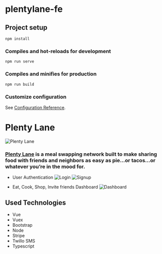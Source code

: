 # plentylane-fe

## Project setup
```
npm install
```

### Compiles and hot-reloads for development
```
npm run serve
```

### Compiles and minifies for production
```
npm run build
```

### Customize configuration
See [Configuration Reference](https://cli.vuejs.org/config/).


# Plenty Lane

![Plenty Lane](https://user-images.githubusercontent.com/52310638/201546798-f029e9b9-da7b-41f2-9b9f-4f6ac4a33e8c.png)

### [Plenty Lane](http://www.plentylane.com/) is a meal swapping network built to make sharing food with friends and neighbors as easy as pie...or tacos...or whatever you’re in the mood for.

* User Authentication
![Login](https://user-images.githubusercontent.com/52310638/201547067-21852fc5-b4c2-4f53-88eb-9eecb1ab6f32.png)
![Signup](https://user-images.githubusercontent.com/52310638/201547406-d20eba33-0f41-48de-bf23-78a0af0ad69a.png)

* Eat, Cook, Shop, Invite friends Dashboard
![Dashboard](https://user-images.githubusercontent.com/52310638/201548017-3b52cc00-8085-4978-9819-3f983c76ab0c.png)

## Used Technologies
* Vue
* Vuex
* Bootstrap
* Node
* Stripe
* Twillo SMS
* Typescript
